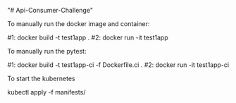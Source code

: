 "# Api-Consumer-Challenge" 





To manually run the docker image and container:

#1: docker build -t  test1app .
#2: docker run -it test1app 


To manually run the pytest:

#1: docker build -t test1app-ci -f Dockerfile.ci .
#2: docker run -it test1app-ci 



To start the kubernetes 


kubectl apply -f manifests/